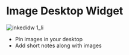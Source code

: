 # Image Desktop Widget

![inkedidw 1_li](https://user-images.githubusercontent.com/36409949/40886591-6590325a-676d-11e8-845d-5461ea280e9c.jpg)

* Pin images in your desktop
* Add short notes along with images

